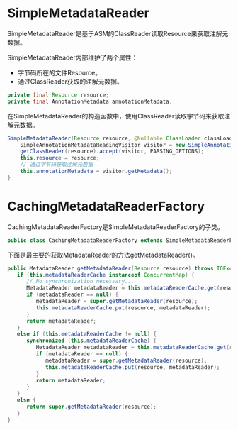 
# SimpleMetadataReader

SimpleMetadataReader是基于ASM的ClassReader读取Resource来获取注解元数据。

SimpleMetadataReader内部维护了两个属性：
- 字节码所在的文件Resource。
- 通过ClassReader获取的注解元数据。
```java
private final Resource resource;
private final AnnotationMetadata annotationMetadata;
```
在SimpleMetadataReader的构造函数中，使用ClassReader读取字节码来获取注解元数据。
```java
SimpleMetadataReader(Resource resource, @Nullable ClassLoader classLoader) throws IOException {  
    SimpleAnnotationMetadataReadingVisitor visitor = new SimpleAnnotationMetadataReadingVisitor(classLoader);  
    getClassReader(resource).accept(visitor, PARSING_OPTIONS);  
    this.resource = resource;  
    // 通过字节码获取注解元数据
    this.annotationMetadata = visitor.getMetadata();  
}
```

# CachingMetadataReaderFactory

CachingMetadataReaderFactory是SimpleMetadataReaderFactory的子类。
```java
public class CachingMetadataReaderFactory extends SimpleMetadataReaderFactory
```

下面是最主要的获取MetadataReader的方法getMetadataReader()。
```java
public MetadataReader getMetadataReader(Resource resource) throws IOException {  
   if (this.metadataReaderCache instanceof ConcurrentMap) {  
      // No synchronization necessary...  
      MetadataReader metadataReader = this.metadataReaderCache.get(resource);  
      if (metadataReader == null) {  
         metadataReader = super.getMetadataReader(resource);  
         this.metadataReaderCache.put(resource, metadataReader);  
      }  
      return metadataReader;  
   }  
   else if (this.metadataReaderCache != null) {  
      synchronized (this.metadataReaderCache) {  
         MetadataReader metadataReader = this.metadataReaderCache.get(resource);  
         if (metadataReader == null) {  
            metadataReader = super.getMetadataReader(resource);  
            this.metadataReaderCache.put(resource, metadataReader);  
         }  
         return metadataReader;  
      }  
   }  
   else {  
      return super.getMetadataReader(resource);  
   }  
}
```
